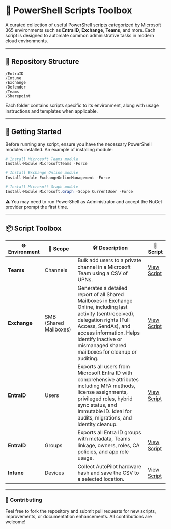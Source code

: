 # 🧰 PowerShell Scripts Toolbox

A curated collection of useful PowerShell scripts categorized by Microsoft 365 environments such as **Entra ID**, **Exchange**, **Teams**, and more. Each script is designed to automate common administrative tasks in modern cloud environments.

---

## 📁 Repository Structure

```
/EntraID
/Intune
/Exchange
/Defender
/Teams
/Sharepoint
```


Each folder contains scripts specific to its environment, along with usage instructions and templates when applicable.

---

## 🚀 Getting Started

Before running any script, ensure you have the necessary PowerShell modules installed. An example of installing module:

```powershell
# Install Microsoft Teams module
Install-Module MicrosoftTeams -Force

# Install Exchange Online module
Install-Module ExchangeOnlineManagement -Force

# Install Microsoft Graph module
Install-Module Microsoft.Graph -Scope CurrentUser -Force
```
⚠️ You may need to run PowerShell as Administrator and accept the NuGet provider prompt the first time.

---

## 📦 Script Toolbox

| 🌐 Environment | 🎯 Scope        | 🛠️ Description                                                                                                                               | 📄 Script |
|----------------|----------------|----------------------------------------------------------------------------------------------------------------------------------------------|-----------|
| **Teams**      | Channels        | Bulk add users to a private channel in a Microsoft Team using a CSV of UPNs.                                                                 | [View Script](Teams/Teams_Add-Users-To-PrivateChannel.ps1) |
| **Exchange**   | SMB (Shared Mailboxes) | Generates a detailed report of all Shared Mailboxes in Exchange Online, including last activity (sent/received), delegation rights (Full Access, SendAs), and access information. Helps identify inactive or mismanaged shared mailboxes for cleanup or auditing. | [View Script](https://github.com/gelndjj/_EXCHANGE_SMBsReport-) |
| **EntraID**    | Users           | Exports all users from Microsoft Entra ID with comprehensive attributes including MFA methods, license assignments, privileged roles, hybrid sync status, and Immutable ID. Ideal for audits, migrations, and identity cleanup. | [View Script](https://github.com/gelndjj/_ENTRA_UserReport) |
| **EntraID**    | Groups          | Exports all Entra ID groups with metadata, Teams linkage, owners, roles, CA policies, and app role usage.                                  | [View Script](https://github.com/gelndjj/_ENTRA_GroupReport) |
| **Intune**     | Devices         | Collect AutoPilot hardware hash and save the CSV to a selected location.                                                                    | [View Script](https://github.com/gelndjj/_INTUNE_Autopilot) |

---

### 🤝 Contributing
Feel free to fork the repository and submit pull requests for new scripts, improvements, or documentation enhancements. All contributions are welcome!
